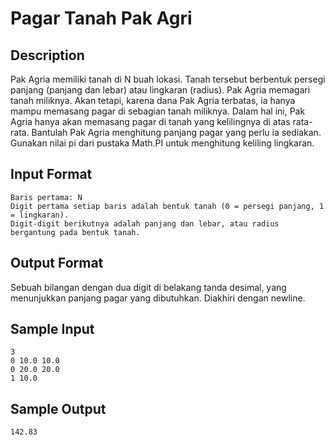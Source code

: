 # Pagar Tanah Pak Agri

## Description
Pak Agria memiliki tanah di N buah lokasi. Tanah tersebut berbentuk persegi panjang (panjang dan lebar) atau lingkaran (radius). Pak Agria memagari tanah miliknya. Akan tetapi, karena dana Pak Agria terbatas, ia hanya mampu memasang pagar di sebagian tanah miliknya. Dalam hal ini, Pak Agria hanya akan memasang pagar di tanah yang kelilingnya di atas rata-rata. Bantulah Pak Agria menghitung panjang pagar yang perlu ia sediakan. Gunakan nilai pi dari pustaka Math.PI untuk menghitung keliling lingkaran.

## Input Format
```
Baris pertama: N
Digit pertama setiap baris adalah bentuk tanah (0 = persegi panjang, 1 = lingkaran). 
Digit-digit berikutnya adalah panjang dan lebar, atau radius bergantung pada bentuk tanah. 
```

## Output Format
Sebuah bilangan dengan dua digit di belakang tanda desimal, yang menunjukkan panjang pagar yang dibutuhkan. Diakhiri dengan newline.

## Sample Input
```
3
0 10.0 10.0
0 20.0 20.0
1 10.0
```

## Sample Output
```
142.83
```
